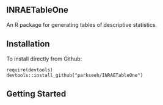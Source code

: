 ## INRAETableOne

An R package for generating tables of descriptive statistics.

## Installation

To install directly from Github:

```{r}
require(devtools)
devtools::install_github("parkseeh/INRAETableOne")
```

## Getting Started

#
